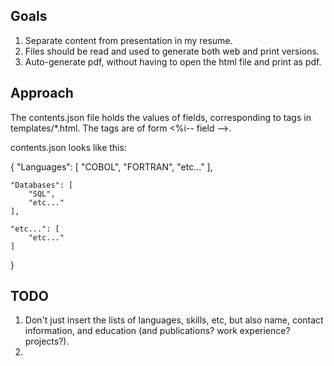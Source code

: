 ## Goals
1. Separate content from presentation in my resume.
2. Files should be read and used to generate both web and print versions.
3. Auto-generate pdf, without having to open the html file and print as pdf.

## Approach
The contents.json file holds the values of fields, corresponding to tags in
templates/*.html. The tags are of form <%i-- field -->.

contents.json looks like this:

{
    "Languages": [
        "COBOL",
        "FORTRAN",
        "etc..."
    ],

    "Databases": [
        "SQL",
        "etc..."
    ],

    "etc...": [
        "etc..."
    ]
}

## TODO
1. Don't just insert the lists of languages, skills, etc, but also name, contact 
   information, and education (and publications? work experience? projects?).
2. 
